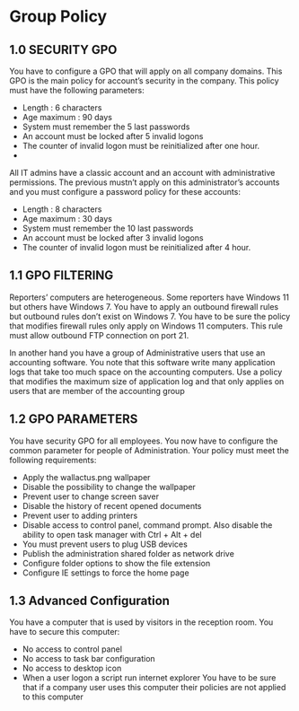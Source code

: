 # Group Policy 

## 1.0 SECURITY GPO

You have to configure a GPO that will apply on all company domains.
This GPO is the main policy for account’s security in the company.
This policy must have the following parameters:
- Length : 6 characters
- Age maximum : 90 days
- System must remember the 5 last passwords
- An account must be locked after 5 invalid logons
- The counter of invalid logon must be reinitialized after one hour.
- 
All IT admins have a classic account and an account with administrative permissions.
The previous mustn’t apply on this administrator’s accounts and you must configure a password
policy for these accounts:
- Length : 8 characters
- Age maximum : 30 days
- System must remember the 10 last passwords
- An account must be locked after 3 invalid logons
- The counter of invalid logon must be reinitialized after 4 hour.


## 1.1 GPO FILTERING

Reporters’ computers are heterogeneous. Some reporters have Windows 11 but others have
Windows 7.
You have to apply an outbound firewall rules but outbound rules don’t exist on Windows 7. You
have to be sure the policy that modifies firewall rules only apply on Windows 11 computers.
This rule must allow outbound FTP connection on port 21.
  
In another hand you have a group of Administrative users that use an accounting software. You note that this software write many application logs that take too much space on the accounting
computers. Use a policy that modifies the maximum size of application log and that only applies on users that are member of the accounting group

## 1.2 GPO PARAMETERS

You have security GPO for all employees. You now have to configure the common parameter for
people of Administration.
Your policy must meet the following requirements:
- Apply the wallactus.png wallpaper
- Disable the possibility to change the wallpaper
- Prevent user to change screen saver
- Disable the history of recent opened documents
- Prevent user to adding printers
- Disable access to control panel, command prompt. Also disable the ability to open task manager with Ctrl + Alt + del
- You must prevent users to plug USB devices
- Publish the administration shared folder as network drive
- Configure folder options to show the file extension
- Configure IE settings to force the home page

## 1.3 Advanced Configuration

You have a computer that is used by visitors in the reception room.
You have to secure this computer:
- No access to control panel
- No access to task bar configuration
- No access to desktop icon
- When a user logon a script run internet explorer
You have to be sure that if a company user uses this computer their policies are not applied to
this computer
